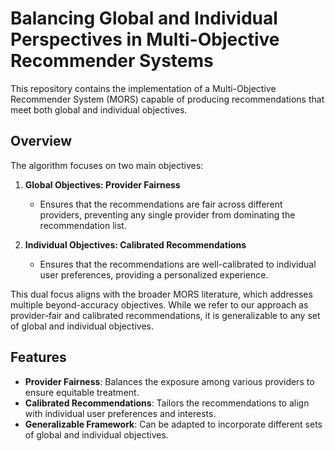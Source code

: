 
# Balancing Global and Individual Perspectives in Multi-Objective Recommender Systems

This repository contains the implementation of a Multi-Objective Recommender System (MORS) capable of producing recommendations that meet both global and individual objectives.

## Overview

The algorithm focuses on two main objectives:

1. **Global Objectives: Provider Fairness**
   - Ensures that the recommendations are fair across different providers, preventing any single provider from dominating the recommendation list.

2. **Individual Objectives: Calibrated Recommendations**
   - Ensures that the recommendations are well-calibrated to individual user preferences, providing a personalized experience.

This dual focus aligns with the broader MORS literature, which addresses multiple beyond-accuracy objectives. While we refer to our approach as provider-fair and calibrated recommendations, it is generalizable to any set of global and individual objectives.

## Features

- **Provider Fairness**: Balances the exposure among various providers to ensure equitable treatment.
- **Calibrated Recommendations**: Tailors the recommendations to align with individual user preferences and interests.
- **Generalizable Framework**: Can be adapted to incorporate different sets of global and individual objectives.


